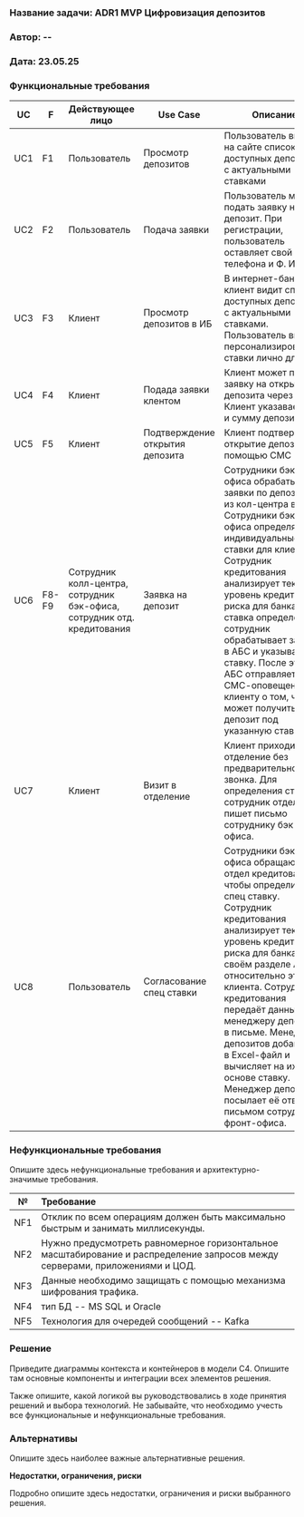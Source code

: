 ﻿### <a name="_b7urdng99y53"></a>**Название задачи: ADR1 MVP Цифровизация депозитов** 
### <a name="_hjk0fkfyohdk"></a>**Автор: --**
### <a name="_uanumrh8zrui"></a>**Дата: 23.05.25**
### <a name="_3bfxc9a45514"></a>**Функциональные требования**

| UC | F  |  Действующее лицо  | Use Case  | Описание  |
|----|----|--------------------|-----------|-----------|
| UC1 | F1 | Пользователь  |  Просмотр депозитов | Пользователь видит на сайте список доступных депозитов с актуальными ставками   |
| UC2 | F2 | Пользователь  |  Подача заявки | Пользователь может подать заявку на депозит. При регистрации, пользователь оставляет свой номер телефона и Ф. И. О.   |
| UC3 | F3 | Клиент  |  Просмотр депозитов в ИБ | В интернет-банке клиент видит список доступных депозитов с актуальными ставками. Пользователь видит персонализированные ставки лично для него   |
| UC4 | F4 | Клиент  |  Подада заявки клентом | Клиент может подать заявку на открытие депозита через ИБ. Клиент указавает счёт и сумму депозита.   |
| UC5 | F5 | Клиент  |  Подтверждение открытия депозита | Клиент подтверждает открытие депозита с помощью СМС   |
| UC6 | F8-F9 | Сотрудник колл-центра, сотрудник бэк-офиса, сотрудник отд. кредитования  |  Заявка на депозит | Сотрудники бэк-офиса обрабатывают заявки по депозитам из кол-центра в АБС. Сотрудники бэк-офиса определяют индивидуальные ставки для клиента. Сотрудник кредитования анализирует текущий уровень кредитного риска для банка. Если ставка определена, то сотрудник обрабатывает заявку в АБС и указывает там ставку. После этого АБС отправляет СМС-оповещение клиенту о том, что он может получить депозит под указанную ставку.  |
| UC7 |  | Клиент  |  Визит в отделение | Клиент приходит в отделение без предварительного звонка. Для определения ставки, сотрудник отделения пишет письмо сотруднику бэк-офиса.   |
| UC8 |  | Пользователь  |  Согласование спец ставки | Сотрудники бэк-офиса обращаются в отдел кредитования, чтобы определить спец ставку. Сотрудник кредитования анализирует текущий уровень кредитного риска для банка в своём разделе АБС относительно этого клиента. Сотрудник кредитования передаёт данные менеджеру депозитов в письме. Менеджер депозитов добавляет в Excel-файл и вычисляет на их основе ставку. Менеджер депозитов посылает её ответным письмом сотруднику фронт-офиса.   |



### <a name="_u8xz25hbrgql"></a>**Нефункциональные требования**
Опишите здесь нефункциональные требования и архитектурно-значимые требования.

|**№**|**Требование**|
| :-: | :- |
| NF1 | Отклик по всем операциям должен быть максимально быстрым и занимать миллисекунды. |
| NF2 | Нужно предусмотреть равномерное горизонтальное масштабирование и распределение запросов между серверами, приложениями и ЦОД. |
| NF3 | Данные необходимо защищать с помощью механизма шифрования трафика. |
| NF4 | тип БД -- MS SQL и Oracle |
| NF5 | Технология для очередей сообщений -- Kafka |


### <a name="_qmphm5d6rvi3"></a>**Решение**
Приведите диаграммы контекста и контейнеров в модели C4. Опишите там основные компоненты и интеграции всех элементов решения. 

Также опишите, какой логикой вы руководствовались в ходе принятия решений и выбора технологий. Не забывайте, что необходимо учесть все функциональные и нефункциональные требования.
### <a name="_bjrr7veeh80c"></a>**Альтернативы**
Опишите здесь наиболее важные альтернативные решения.

**Недостатки, ограничения, риски**

Подробно опишите здесь недостатки, ограничения и риски выбранного решения.

